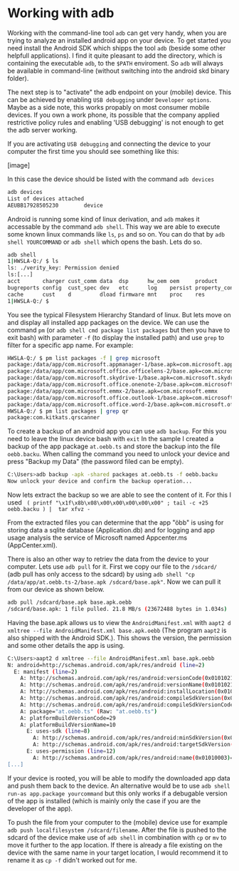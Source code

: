 # Working with adb

Working with the command-line tool `adb` can get very handy, when you are trying to analyze an installed android app on your device. To get started you need install the Android SDK which shipps the tool `adb` (beside some other helpfull applications).
I find it quite pleasant to add the directory, which is containing the executable `adb`, to the `$PATH` enviroment. So `adb` will always be available in command-line (without switching into the android skd binary folder).  

The next step is to "activate" the adb endpoint on your (mobile) device. This can be achieved by enabling `USB debugging` under `Developer options`. Maybe as a side note, this works propably on most consumer mobile devices. If you own a work phone, its possible that the company applied restrictive policy rules and enabling 'USB debugging' is not enough to get the adb server working.

If you are activating `USB debugging` and connecting the device to your computer the first time you should see something like this:

[image]

In this case the device should be listed with the command `adb devices`

```bash
adb devices
List of devices attached
AEUBB17928505230        device
```

Android is running some kind of linux derivation, and `adb` makes it accessable by the command `adb shell`. This way we are able to execute some known linux commands like `ls`, `ps` and so on. You can do that by `adb shell YOURCOMMAND` or `adb shell` which opens the bash. Lets do so.

```bash
adb shell
1|HWSLA-Q:/ $ ls
ls: ./verity_key: Permission denied
ls:[...]
acct       charger cust_comm data  dsp      hw_oem oem     product           root   storage tombstones
bugreports config  cust_spec dev   etc      log    persist property_contexts sbin   sys     vendor
cache      cust    d         dload firmware mnt    proc    res               sdcard system  version
1|HWSLA-Q:/ $
```
You see the typical Filesystem Hierarchy Standard of linux. But lets move on and display all installed app packages on the device. We can use the command `pm` (or `adb shell cmd package list packages` but then you have to exit bash) with parameter `-f` (to display the installed path) and use `grep` to filter for a specific app name. For example:

```bash
HWSLA-Q:/ $ pm list packages -f | grep microsoft
package:/data/app/com.microsoft.appmanager-1/base.apk=com.microsoft.appmanager
package:/data/app/com.microsoft.office.officelens-2/base.apk=com.microsoft.office.officelens
package:/data/app/com.microsoft.skydrive-1/base.apk=com.microsoft.skydrive
package:/data/app/com.microsoft.office.onenote-2/base.apk=com.microsoft.office.onenote
package:/data/app/com.microsoft.emmx-2/base.apk=com.microsoft.emmx
package:/data/app/com.microsoft.office.outlook-1/base.apk=com.microsoft.office.outlook
package:/data/app/com.microsoft.office.word-2/base.apk=com.microsoft.office.word
HWSLA-Q:/ $ pm list packages | grep qr
package:com.kitkats.qrscanner
```

To create a backup of an android app you can use `adb backup`. For this you need to leave the linux device bash with `exit`
In the sample I created a backup of the app package `at.oebb.ts` and store the backup into the file `oebb.backu`. When calling the command you need to unlock your device and press "Backup my Data" (the password filed can be empty).

```bash
C:\Users>adb backup -apk -shared packages at.oebb.ts -f oebb.backu
Now unlock your device and confirm the backup operation...  
```
Now lets extract the backup so we are able to see the content of it. For this I used ` ( printf "\x1f\x8b\x08\x00\x00\x00\x00\x00" ; tail -c +25 oebb.backu ) |  tar xfvz -` 

From the extracted files you can determine that the app "öbb" is using for storing data a sqlite database (Application.db) and for logging and app usage analysis the service of Microsoft named Appcenter.ms (AppCenter.xml). 

There is also an other way to retriev the data from the device to your computer. Lets use `adb pull` for it. First we copy our file to the `/sdcard/` (adb pull has only access to the sdcard) by using `adb shell "cp /data/app/at.oebb.ts-2/base.apk /sdcard/base.apk"`. Now we can pull it from our device as shown below.

```bash
adb pull /sdcard/base.apk base.apk.oebb
/sdcard/base.apk: 1 file pulled. 21.8 MB/s (23672488 bytes in 1.034s)
```

Having the base.apk allows us to view the `AndroidManifest.xml` with `aapt2 d xmltree --file AndroidManifest.xml base.apk.oebb` (The program `aapt2` is also shipped with the Android SDK.). This shows the version, the permission and some other details the app is using.

```bash
C:\Users>aapt2 d xmltree --file AndroidManifest.xml base.apk.oebb
N: android=http://schemas.android.com/apk/res/android (line=2)
  E: manifest (line=2)
    A: http://schemas.android.com/apk/res/android:versionCode(0x0101021b)=19295
    A: http://schemas.android.com/apk/res/android:versionName(0x0101021c)="4.252.0.469.19295" (Raw: "4.252.0.469.19295")
    A: http://schemas.android.com/apk/res/android:installLocation(0x010102b7)=0
    A: http://schemas.android.com/apk/res/android:compileSdkVersion(0x01010572)=29
    A: http://schemas.android.com/apk/res/android:compileSdkVersionCodename(0x01010573)="10" (Raw: "10")
    A: package="at.oebb.ts" (Raw: "at.oebb.ts")
    A: platformBuildVersionCode=29
    A: platformBuildVersionName=10
      E: uses-sdk (line=8)
        A: http://schemas.android.com/apk/res/android:minSdkVersion(0x0101020c)=21
        A: http://schemas.android.com/apk/res/android:targetSdkVersion(0x01010270)=29
      E: uses-permission (line=12)
        A: http://schemas.android.com/apk/res/android:name(0x01010003)="android.permission.
[...]
```

If your device is rooted, you will be able to modify the downloaded app data and push them back to the device. An alternative would be to use `adb shell run-as app.package yourcommand` but this only works if a debugable version of the app is installed (which is mainly only the case if you are the developer of the app).

To push the file from your computer to the (mobile) device use for example `adb push localfilesystem /sdcard/filename`. After the file is pushed to the sdcard of the device make use of `adb shell` in combination with `cp` or `mv` to move it further to the app location. If there is already a file existing on the device with the same name in your target location, I would recommend it to rename it as `cp -f` didn't worked out for me. 


